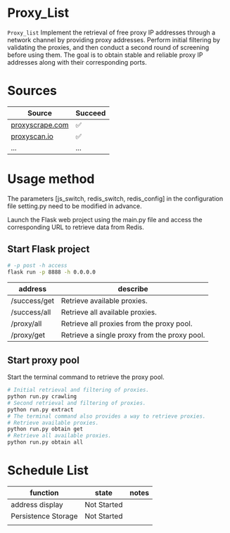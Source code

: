 # Proxy_List

`Proxy_list` Implement the retrieval of free proxy IP addresses through a network channel by providing proxy addresses. Perform initial filtering by validating the proxies, and then conduct a second round of screening before using them. The goal is to obtain stable and reliable proxy IP addresses along with their corresponding ports.



# Sources

| Source                                                       | Succeed |
| ------------------------------------------------------------ | ------- |
| [proxyscrape.com](https://api.proxyscrape.com/v2/?request=displayproxies&protocol=http&timeout=10000&country=all&ssl=all&anonymity=all) | ✅       |
| [proxyscan.io](https://www.proxyscan.io)                     | ✅       |
| ...                                                          | ...     |



# Usage method

The parameters [js_switch, redis_switch, redis_config] in the configuration file setting.py need to be modified in advance.

Launch the Flask web project using the main.py file and access the corresponding URL to retrieve data from Redis.



## Start Flask project

```bash
# -p post -h access
flask run -p 8888 -h 0.0.0.0
```

| address      | describe                                     |
| ------------ | -------------------------------------------- |
| /success/get | Retrieve available proxies.                  |
| /success/all | Retrieve all available proxies.              |
| /proxy/all   | Retrieve all proxies from the proxy pool.    |
| /proxy/get   | Retrieve a single proxy from the proxy pool. |



## Start proxy pool

Start the terminal command to retrieve the proxy pool.

```bash
# Initial retrieval and filtering of proxies.
python run.py crawling 
# Second retrieval and filtering of proxies.
python run.py extract
# The terminal command also provides a way to retrieve proxies.
# Retrieve available proxies.
python run.py obtain get
# Retrieve all available proxies.
python run.py obtain all
```



# Schedule List

| function            | state       | notes |
| ------------------- | ----------- | ----- |
| address display     | Not Started |       |
| Persistence Storage | Not Started |       |
|                     |             |       |

